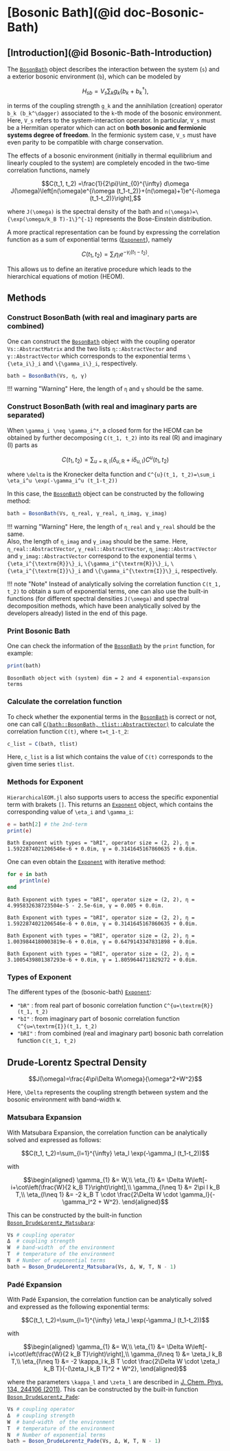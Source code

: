 # [Bosonic Bath](@id doc-Bosonic-Bath)
## [Introduction](@id Bosonic-Bath-Introduction)
The [`BosonBath`](@ref) object describes the interaction between the system (``s``) and a exterior bosonic environment (``b``), which can be modeled by
```math
H_{sb}=V_{s}\sum_k g_k (b_k + b_k^\dagger),
```
in terms of the coupling strength ``g_k`` and the annihilation (creation) operator ``b_k (b_k^\dagger)`` associated to the ``k``-th mode of the bosonic environment. Here, ``V_s`` refers to the system-interaction operator. In particular, ``V_s`` must be a Hermitian operator which can act on **both bosonic and fermionic systems degree of freedom**. In the fermionic system case, ``V_s`` must have even parity to be compatible with charge conservation.

The effects of a bosonic environment (initially in thermal equilibrium and linearly coupled to the system) are completely encoded in the two-time correlation functions, namely
```math
C(t_1, t_2)
=\frac{1}{2\pi}\int_{0}^{\infty} d\omega J(\omega)\left[n(\omega)e^{i\omega (t_1-t_2)}+(n(\omega)+1)e^{-i\omega (t_1-t_2)}\right],
```
where ``J(\omega)`` is the spectral density of the bath and ``n(\omega)=\{\exp(\omega/k_B T)-1\}^{-1}`` represents the Bose-Einstein distribution.

A more practical representation can be found by expressing the correlation function as a sum of exponential terms ([`Exponent`](@ref)), namely
```math
C(t_1, t_2)=\sum_i \eta_i e^{-\gamma_i (t_1-t_2)}.
```
This allows us to define an iterative procedure which leads to the hierarchical equations of motion (HEOM).

## Methods

### Construct BosonBath (with real and imaginary parts are combined)
One can construct the [`BosonBath`](@ref) object with the coupling operator `Vs::AbstractMatrix` and the two lists `η::AbstractVector` and `γ::AbstractVector` which corresponds to the exponential terms ``\{\eta_i\}_i`` and ``\{\gamma_i\}_i``, respectively.
```julia
bath = BosonBath(Vs, η, γ)
```
!!! warning "Warning"
    Here, the length of `η` and `γ` should be the same.

### Construct BosonBath (with real and imaginary parts are separated)
When ``\gamma_i \neq \gamma_i^*``, a closed form for the HEOM can be obtained by further decomposing ``C(t_1, t_2)`` into its real (R) and imaginary (I) parts as
```math
C(t_1, t_2)=\sum_{u=\textrm{R},\textrm{I}}(\delta_{u, \textrm{R}} + i\delta_{u, \textrm{I}})C^{u}(t_1, t_2)
```
where ``\delta`` is the Kronecker delta function and ``C^{u}(t_1, t_2)=\sum_i \eta_i^u \exp(-\gamma_i^u (t_1-t_2))``

In this case, the [`BosonBath`](@ref) object can be constructed by the following method:
```julia
bath = BosonBath(Vs, η_real, γ_real, η_imag, γ_imag)
```
!!! warning "Warning"
    Here, the length of `η_real` and `γ_real` should be the same.  
    Also, the length of `η_imag` and `γ_imag` should be the same.
Here, `η_real::AbstractVector`, `γ_real::AbstractVector`, `η_imag::AbstractVector` and `γ_imag::AbstractVector` correspond to the exponential terms ``\{\eta_i^{\textrm{R}}\}_i``, ``\{\gamma_i^{\textrm{R}}\}_i``, ``\{\eta_i^{\textrm{I}}\}_i`` and ``\{\gamma_i^{\textrm{I}}\}_i``, respectively.

!!! note "Note"
    Instead of analytically solving the correlation function ``C(t_1, t_2)`` to obtain a sum of exponential terms, one can also use the built-in functions (for different spectral densities ``J(\omega)`` and spectral decomposition methods, which have been analytically solved by the developers already) listed in the end of this page. 

### Print Bosonic Bath
One can check the information of the [`BosonBath`](@ref) by the `print` function, for example:
```julia
print(bath)
```
```
BosonBath object with (system) dim = 2 and 4 exponential-expansion terms
```

### Calculate the correlation function
To check whether the exponential terms in the [`BosonBath`](@ref) is correct or not, one can call [`C(bath::BosonBath, tlist::AbstractVector)`](@ref) to calculate the correlation function ``C(t)``, where ``t=t_1-t_2``:
```julia
c_list = C(bath, tlist)
```
Here, `c_list` is a list which contains the value of ``C(t)`` corresponds to the given time series `tlist`.

### Methods for Exponent
`HierarchicalEOM.jl` also supports users to access the specific exponential term with brakets `[]`. This returns an [`Exponent`](@ref) object, which contains the corresponding value of ``\eta_i`` and ``\gamma_i``:
```julia
e = bath[2] # the 2nd-term
print(e)
```
```
Bath Exponent with types = "bRI", operator size = (2, 2), η = 1.5922874021206546e-6 + 0.0im, γ = 0.3141645167860635 + 0.0im.
```

One can even obtain the [`Exponent`](@ref) with iterative method:
```julia
for e in bath
    println(e)
end
```
```
Bath Exponent with types = "bRI", operator size = (2, 2), η = 4.995832638723504e-5 - 2.5e-6im, γ = 0.005 + 0.0im.

Bath Exponent with types = "bRI", operator size = (2, 2), η = 1.5922874021206546e-6 + 0.0im, γ = 0.3141645167860635 + 0.0im.

Bath Exponent with types = "bRI", operator size = (2, 2), η = 1.0039844180003819e-6 + 0.0im, γ = 0.6479143347831898 + 0.0im.

Bath Exponent with types = "bRI", operator size = (2, 2), η = 3.1005439801387293e-6 + 0.0im, γ = 1.8059644711829272 + 0.0im.
```

### Types of Exponent
The different types of the (bosonic-bath) [`Exponent`](@ref):
 - `"bR"` : from real part of bosonic correlation function ``C^{u=\textrm{R}}(t_1, t_2)``
 - `"bI"` : from imaginary part of bosonic correlation function ``C^{u=\textrm{I}}(t_1, t_2)``
 - `"bRI"` : from combined (real and imaginary part) bosonic bath correlation function ``C(t_1, t_2)``

## Drude-Lorentz Spectral Density
```math
J(\omega)=\frac{4\pi\Delta W\omega}{\omega^2+W^2}
```
Here, ``\Delta`` represents the coupling strength between system and the bosonic environment with band-width ``W``.

### Matsubara Expansion
With Matsubara Expansion, the correlation function can be analytically solved and expressed as follows:
```math
C(t_1, t_2)=\sum_{l=1}^{\infty} \eta_l \exp(-\gamma_l (t_1-t_2))
```
with
```math
\begin{aligned}
\gamma_{1} &= W,\\
\eta_{1} &= \Delta W\left[-i+\cot\left(\frac{W}{2 k_B T}\right)\right],\\
\gamma_{l\neq 1} &= 2\pi l k_B T,\\
\eta_{l\neq 1} &= -2 k_B T \cdot \frac{2\Delta W \cdot \gamma_l}{-\gamma_l^2 + W^2}.
\end{aligned}
```
This can be constructed by the built-in function [`Boson_DrudeLorentz_Matsubara`](@ref):
```julia
Vs # coupling operator
Δ  # coupling strength
W  # band-width  of the environment
T  # temperature of the environment
N  # Number of exponential terms
bath = Boson_DrudeLorentz_Matsubara(Vs, Δ, W, T, N - 1)
```

### Padé Expansion
With Padé Expansion, the correlation function can be analytically solved and expressed as the following exponential terms:
```math
C(t_1, t_2)=\sum_{l=1}^{\infty} \eta_l \exp(-\gamma_l (t_1-t_2))
```
with
```math
\begin{aligned}
\gamma_{1} &= W,\\
\eta_{1} &= \Delta W\left[-i+\cot\left(\frac{W}{2 k_B T}\right)\right],\\
\gamma_{l\neq 1} &= \zeta_l k_B T,\\
\eta_{l\neq 1} &= -2 \kappa_l k_B T \cdot \frac{2\Delta W \cdot \zeta_l k_B T}{-(\zeta_l k_B T)^2 + W^2},
\end{aligned}
```
where the parameters ``\kappa_l`` and ``\zeta_l`` are described in [J. Chem. Phys. 134, 244106 (2011)](https://doi.org/10.1063/1.3602466). This can be constructed by the built-in function [`Boson_DrudeLorentz_Pade`](@ref):
```julia
Vs # coupling operator
Δ  # coupling strength
W  # band-width  of the environment
T  # temperature of the environment
N  # Number of exponential terms
bath = Boson_DrudeLorentz_Pade(Vs, Δ, W, T, N - 1)
```